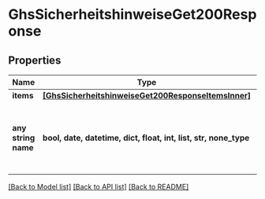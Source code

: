 # GhsSicherheitshinweiseGet200Response


## Properties
Name | Type | Description | Notes
------------ | ------------- | ------------- | -------------
**items** | [**[GhsSicherheitshinweiseGet200ResponseItemsInner]**](GhsSicherheitshinweiseGet200ResponseItemsInner.md) |  | [optional] 
**any string name** | **bool, date, datetime, dict, float, int, list, str, none_type** | any string name can be used but the value must be the correct type | [optional]

[[Back to Model list]](../README.md#documentation-for-models) [[Back to API list]](../README.md#documentation-for-api-endpoints) [[Back to README]](../README.md)


